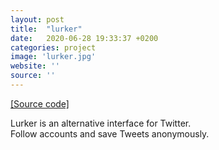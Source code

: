 ```yaml
---
layout: post
title:  "lurker"
date:   2020-06-28 19:33:37 +0200
categories: project
image: 'lurker.jpg'
website: ''
source: ''
---
```


[[Source code]](https://github.com/emilosman/lurker)

Lurker is an alternative interface for Twitter.  
Follow accounts and save Tweets anonymously.
